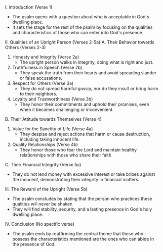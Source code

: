 I. Introduction (Verse 1)
- The psalm opens with a question about who is acceptable in God's dwelling place.
- It sets the stage for the rest of the psalm by focusing on the qualities and characteristics of those who can enter into God's presence.

II. Qualities of an Upright Person (Verses 2-5a)
A. Their Behavior towards Others (Verses 2-3)
   1. Honesty and Integrity (Verse 2a)
      - The upright person walks in integrity, doing what is right and just.
   2. Truthfulness in Speech (Verse 2b)
      - They speak the truth from their hearts and avoid spreading slander or false accusations.
   3. Respect for Others (Verse 3a)
      - They do not spread harmful gossip, nor do they insult or bring harm to their neighbors.
   4. Loyalty and Trustworthiness (Verse 3b)
      - They honor their commitments and uphold their promises, even when it becomes challenging or inconvenient.

B. Their Attitude towards Themselves (Verse 4)
   1. Value for the Sanctity of Life (Verse 4a)
      - They despise and reject actions that harm or cause destruction, including taking innocent life.
   2. Quality Relationships (Verse 4b)
      - They honor those who fear the Lord and maintain healthy relationships with those who share their faith.

C. Their Financial Integrity (Verse 5a)
   - They do not lend money with excessive interest or take bribes against the innocent, demonstrating their integrity in financial matters.

III. The Reward of the Upright (Verse 5b)
- The psalm concludes by stating that the person who practices these qualities will never be shaken.
- They will find stability, security, and a lasting presence in God's holy dwelling place.

IV. Conclusion (No specific verse)
- The psalm ends by reaffirming the central theme that those who possess the characteristics mentioned are the ones who can abide in the presence of God.